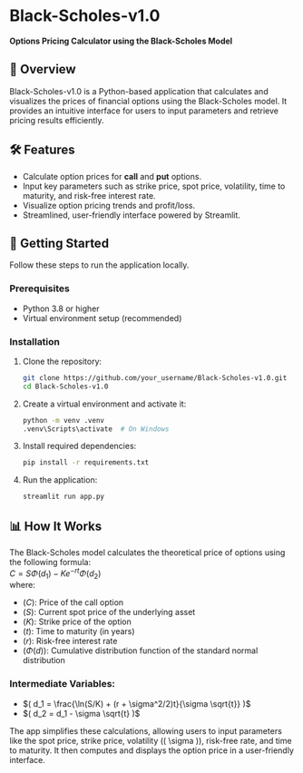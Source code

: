 # Black-Scholes-v1.0  
**Options Pricing Calculator using the Black-Scholes Model**

## 📜 Overview  
Black-Scholes-v1.0 is a Python-based application that calculates and visualizes the prices of financial options using the Black-Scholes model. It provides an intuitive interface for users to input parameters and retrieve pricing results efficiently.

## 🛠 Features  
- Calculate option prices for **call** and **put** options.  
- Input key parameters such as strike price, spot price, volatility, time to maturity, and risk-free interest rate.  
- Visualize option pricing trends and profit/loss.  
- Streamlined, user-friendly interface powered by Streamlit.  

## 🚀 Getting Started  
Follow these steps to run the application locally.

### Prerequisites  
- Python 3.8 or higher  
- Virtual environment setup (recommended)

### Installation  
1. Clone the repository:  
    ```bash
    git clone https://github.com/your_username/Black-Scholes-v1.0.git
    cd Black-Scholes-v1.0

2. Create a virtual environment and activate it:
    ```bash
    python -m venv .venv
    .venv\Scripts\activate  # On Windows

3. Install required dependencies:
    ```bash
    pip install -r requirements.txt

4. Run the application:
    ```bash
    streamlit run app.py
    
## 📊 How It Works  
The Black-Scholes model calculates the theoretical price of options using the following formula:  
$C = S\Phi(d_1) - Ke^{-rt}\Phi(d_2)$  
where:  
- $( C )$: Price of the call option  
- $( S )$: Current spot price of the underlying asset  
- $( K )$: Strike price of the option  
- $( t )$: Time to maturity (in years)  
- $( r )$: Risk-free interest rate  
- $( \Phi(d) )$: Cumulative distribution function of the standard normal distribution  

### Intermediate Variables:
- $( d_1 = \frac{\ln(S/K) + (r + \sigma^2/2)t}{\sigma \sqrt{t}} )$  
- $( d_2 = d_1 - \sigma \sqrt{t} )$

The app simplifies these calculations, allowing users to input parameters like the spot price, strike price, volatility (\( \sigma \)), risk-free rate, and time to maturity. It then computes and displays the option price in a user-friendly interface.
